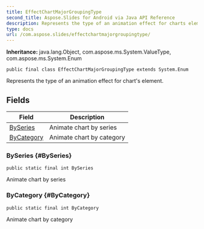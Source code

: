 ```yaml
---
title: EffectChartMajorGroupingType
second_title: Aspose.Slides for Android via Java API Reference
description: Represents the type of an animation effect for charts element.
type: docs
url: /com.aspose.slides/effectchartmajorgroupingtype/
---
```

**Inheritance:**
java.lang.Object, com.aspose.ms.System.ValueType, com.aspose.ms.System.Enum
```
public final class EffectChartMajorGroupingType extends System.Enum
```

Represents the type of an animation effect for chart's element.
## Fields

| Field | Description |
| --- | --- |
| [BySeries](#BySeries) | Animate chart by series |
| [ByCategory](#ByCategory) | Animate chart by category |
### BySeries {#BySeries}
```
public static final int BySeries
```


Animate chart by series

### ByCategory {#ByCategory}
```
public static final int ByCategory
```


Animate chart by category

